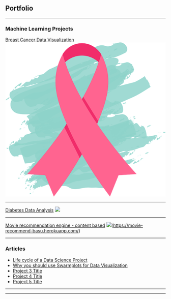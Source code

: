 ## Portfolio

---

### Machine Learning Projects 

[Breast Cancer Data Visualization](https://medium.com/p/5d719dab0ae4)
<img src="images/cancer_icon.png"/>

---
[Diabetes Data Analysis](https://github.com/DebanjaliBasu/Diabetes-data-analysis)
<img src="images/dummy_thumbnail.jpg?raw=true"/>

---
[Movie recommendation engine - content based](https://www.kaggle.com/code/debanjalibasu/easy-movie-recommendation-engine-content-based)
<img src="imagescamera-g4183d3731_640.png"/>(https://movie-recommend-basu.herokuapp.com/)

---

### Articles

- [Life cycle of a Data Science Project](https://medium.com/p/87a370e9f91f)
- [Why you should use Swarmplots for Data Visualization](https://debanjalibasu.medium.com/why-you-should-use-swarmplots-for-data-visualization-58ee9c832a92)
- [Project 3 Title](http://example.com/)
- [Project 4 Title](http://example.com/)
- [Project 5 Title](http://example.com/)

---




---

<!-- Remove above link if you don't want to attibute -->
